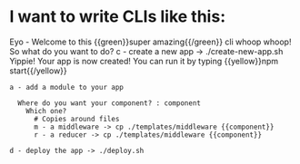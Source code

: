 # I want to write CLIs like this:

Eyo - Welcome to this {{green}}super amazing{{/green}} cli whoop whoop!
  So what do you want to do?
    c - create a new app -> ./create-new-app.sh
      Yippie!
      Your app is now created!
      You can run it by typing {{yellow}}npm start{{/yellow}}

    a - add a module to your app

      Where do you want your component? : component
        Which one?
          # Copies around files
          m - a middleware -> cp ./templates/middleware {{component}}
          r - a reducer -> cp ./templates/middleware {{component}}

    d - deploy the app -> ./deploy.sh
